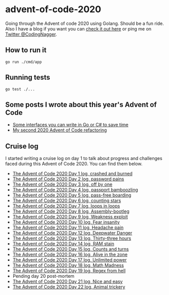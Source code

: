 # advent-of-code-2020

Going through the Advent of code 2020 using Golang. Should be a fun ride. Also I have a blog if you want you can [check it out here](https://www.codingnagger.com/) or ping me on [Twitter @CodingNagger](https://twitter.com/CodingNagger).

## How to run it

```
go run ./cmd/app
```

## Running tests

```
go test ./...
```

## Some posts I wrote about this year's Advent of Code

- [Some interfaces you can write in Go or C# to save time](https://www.codingnagger.com/2020/12/03/advent-of-code-interfaces-to-improve-your-life/)
- [My second 2020 Advent of Code refactoring](https://www.codingnagger.com/2020/12/16/my-second-2020-advent-of-code-refactoring/)

## Cruise log

I started writing a cruise log on day 1 to talk about progress and challenges faced during this Advent of Code 2020. You can find them below.

- [The Advent of Code 2020 Day 1 log, crashed and burned](https://www.codingnagger.com/2020/12/01/the-advent-of-code-2020-day-1-log-crashed-and-burned/)
- [The Advent of Code 2020 Day 2 log, password pains](https://www.codingnagger.com/2020/12/02/the-advent-of-code-2020-day-2-log-password-pains/)
- [The Advent of Code 2020 Day 3 log, off by one](https://www.codingnagger.com/2020/12/03/the-advent-of-code-2020-day-3-log-off-by-one/)
- [The Advent of Code 2020 Day 4 log, passport bamboozling](https://www.codingnagger.com/2020/12/04/the-advent-of-code-2020-day-4-log-passport-bamboozling/)
- [The Advent of Code 2020 Day 5 log, pass-free boarding](https://www.codingnagger.com/2020/12/05/the-advent-of-code-2020-day-5-log-pass-free-boarding/)
- [The Advent of Code 2020 Day 6 log, counting stars](https://www.codingnagger.com/2020/12/06/the-advent-of-code-2020-day-6-log-counting-stars/)
- [The Advent of Code 2020 Day 7 log, loops in loops](https://www.codingnagger.com/2020/12/07/the-advent-of-code-2020-day-7-log-loops-in-loops/)
- [The Advent of Code 2020 Day 8 log, Assembly-bootleg](https://www.codingnagger.com/2020/12/08/the-advent-of-code-2020-day-8-log-assembly-bootleg/)
- [The Advent of Code 2020 Day 9 log, Weakness exploit](https://www.codingnagger.com/2020/12/09/the-advent-of-code-2020-day-9-log-weakness-exploit/)
- [The Advent of Code 2020 Day 10 log, Fear insanity](https://www.codingnagger.com/2020/12/10/the-advent-of-code-2020-day-10-log-fear-insanity/)
- [The Advent of Code 2020 Day 11 log, Headache pain](https://www.codingnagger.com/2020/12/11/the-advent-of-code-2020-day-11-log-headache-pain/)
- [The Advent of Code 2020 Day 12 log, Deepwater Danger](https://www.codingnagger.com/2020/12/12/the-advent-of-code-2020-day-12-log-deepwater-danger/)
- [The Advent of Code 2020 Day 13 log, Thirty-three hours](https://www.codingnagger.com/2020/12/13/the-advent-of-code-2020-day-13-log-thirty-three-hours/)
- [The Advent of Code 2020 Day 14 log, RAM stain](https://www.codingnagger.com/2020/12/14/the-advent-of-code-2020-day-14-log-ram-stain/)
- [The Advent of Code 2020 Day 15 log, Counts and turns](https://www.codingnagger.com/2020/12/15/the-advent-of-code-2020-day-15-log-counts-and-turns/)
- [The Advent of Code 2020 Day 16 log, Alive in the zone](https://www.codingnagger.com/2020/12/16/the-advent-of-code-2020-day-16-log-alive-in-the-zone/)
- [The Advent of Code 2020 Day 17 log, Unlimited power](https://www.codingnagger.com/2020/12/17/the-advent-of-code-2020-day-17-log-unlimited-power/)
- [The Advent of Code 2020 Day 18 log, Math Madness](https://www.codingnagger.com/2020/12/18/the-advent-of-code-2020-day-18-log-math-madness/)
- [The Advent of Code 2020 Day 19 log, Regex from hell](https://www.codingnagger.com/2020/12/19/the-advent-of-code-2020-day-19-log-regex-from-hell/)
- Pending day 20 post-mortem
- [The Advent of Code 2020 Day 21 log, Nice and easy](https://www.codingnagger.com/2020/12/21/the-advent-of-code-2020-day-21-log-nice-and-easy/)
- [The Advent of Code 2020 Day 22 log, Animal trickery](https://www.codingnagger.com/2020/12/22/the-advent-of-code-2020-day-22-log-animal-trickery/)